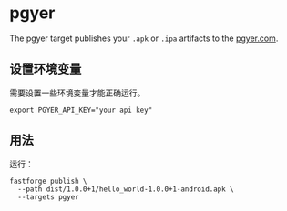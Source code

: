 # pgyer

The pgyer target publishes your `.apk` or `.ipa` artifacts to the [pgyer.com](https://pgyer.com).

## 设置环境变量

需要设置一些环境变量才能正确运行。

```
export PGYER_API_KEY="your api key"
```

## 用法

运行：

```
fastforge publish \
  --path dist/1.0.0+1/hello_world-1.0.0+1-android.apk \
  --targets pgyer
```
